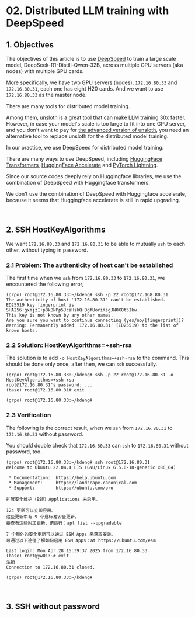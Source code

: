 # 02. Distributed LLM training with DeepSpeed 

## 1. Objectives

The objectives of this article is to use [DeepSpeed](https://github.com/deepspeedai/DeepSpeed)
to train a large scale model, DeepSeek-R1-Distill-Qwen-32B, 
across multiple GPU servers (aka nodes) with multiple GPU cards. 

More specifically, we have two GPU servers (nodes), `172.16.80.33` and `172.16.80.31`, 
each one has eight H20 cards. And we want to use `172.16.80.33` as the master node. 

There are many tools for distributed model training. 

Among them, [unsloth](https://unsloth.ai/introducing) is a great tool that can make LLM training 30x faster. 
However, in case your model's scale is too large to fit into one GPU server, and you don't want to pay 
for [the advanced version of unsloth](https://unsloth.ai/pricing), 
you need an alternative tool to replace unsloth for the distributed model training. 

In our practice, we use DeepSpeed for distributed model training. 

There are many ways to use DeepSpeed, including
[HuggingFace Transformers](https://huggingface.co/docs/transformers/en/deepspeed), 
[HuggingFace Accelerate](https://huggingface.co/docs/accelerate/en/usage_guides/deepspeed) 
and [PyTorch Lightning](https://lightning.ai/docs/pytorch/stable/advanced/model_parallel/deepspeed.html).

Since our source codes deeply rely on Huggingface libraries, 
we use the combination of DeepSpeed with Huggingface transformers. 

We don't use the combination of DeepSpeed with Huggingface accelerate, 
because it seems that Huggingface accelerate is still in rapid upgrading. 


&nbsp;
## 2. SSH HostKeyAlgorithms

We want `172.16.80.33` and `172.16.80.31` to be able to mutually `ssh` to each other, 
without typing in password. 

### 2.1 Problem: The authenticity of host can't be established   

The first time when we `ssh` from `172.16.80.33` to `172.16.80.31`, we encountered the following error, 

~~~
(grpo) root@172.16.80.33:~/kdeng# ssh -p 22 root@172.168.80.31
The authenticity of host '172.16.80.31' can't be established. 
ED25519 key fingerprint is SHA256:gxYjzI+p8kBNPp5JcaHskQ+DgfUoriKsgJN0XOt5Ikw.
This key is not known by any other names. 
Are you sure you want to continue connecting (yes/no/[fingerprint])?
Warning: Permanently added '172.16.80.31' (ED25519) to the list of known hosts. 
~~~

### 2.2 Solution: HostKeyAlgorithms=+ssh-rsa

The solution is to add `-o HostKeyAlgorithms=+ssh-rsa` to the command. 
This should be done only once, 
after then, we can `ssh` successfully. 

~~~
(grpo) root@172.16.80.33:~/kdeng# ssh -p 22 root@172.16.80.31 -o HostKeyAlgorithms=+ssh-rsa
root@172.16.80.31's password: ...
(base) root@172.16.80.31# exit

(grpo) root@172.16.80.33:~/kdeng#
~~~

### 2.3 Verification

The following is the correct result, when we `ssh` from `172.16.80.31` to `172.16.80.33` without password. 

You should double check that `172.16.80.33` can `ssh` to `172.16.80.31` without password, too. 

~~~
(grpo) root@172.16.80.33:~/kdeng# ssh root@172.16.80.31
Welcome to Ubuntu 22.04.4 LTS (GNU/Linux 6.5.0-18-generic x86_64)

 * Documentation:  https://help.ubuntu.com
 * Management:     https://landscape.canonical.com
 * Support:        https://ubuntu.com/pro

扩展安全维护（ESM）Applications 未启用。

124 更新可以立即应用。
这些更新中有 9 个是标准安全更新。
要查看这些附加更新，请运行：apt list --upgradable

7 个额外的安全更新可以通过 ESM Apps 来获取安装。
可通过以下途径了解如何启用 ESM Apps：at https://ubuntu.com/esm

Last login: Mon Apr 28 15:39:37 2025 from 172.16.80.33
(base) root@yw01:~# exit
注销
Connection to 172.16.80.31 closed.

(grpo) root@172.16.80.33:~/kdeng# 
~~~


&nbsp;
## 3. SSH without password


